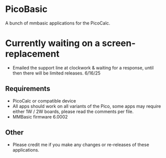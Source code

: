 # PicoBasic
A bunch of mmbasic applications for the PicoCalc. 

# Currently waiting on a screen-replacement
- Emailed the support line at clockwork & waiting for a response, until then there will be limited releases. 6/16/25

## Requirements
- PicoCalc or compatible device
- All apps should work on all variants of the Pico, some apps may require either 1W / 2W boards, please read the comments per file.
- MMBasic firmware 6.0002

## Other
- Please credit me if you make any changes or re-releases of these applications. 
